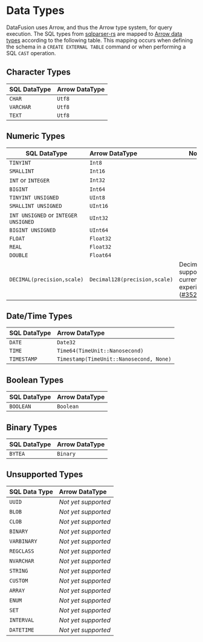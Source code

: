 <!---
  Licensed to the Apache Software Foundation (ASF) under one
  or more contributor license agreements.  See the NOTICE file
  distributed with this work for additional information
  regarding copyright ownership.  The ASF licenses this file
  to you under the Apache License, Version 2.0 (the
  "License"); you may not use this file except in compliance
  with the License.  You may obtain a copy of the License at

    http://www.apache.org/licenses/LICENSE-2.0

  Unless required by applicable law or agreed to in writing,
  software distributed under the License is distributed on an
  "AS IS" BASIS, WITHOUT WARRANTIES OR CONDITIONS OF ANY
  KIND, either express or implied.  See the License for the
  specific language governing permissions and limitations
  under the License.
-->

# Data Types

DataFusion uses Arrow, and thus the Arrow type system, for query
execution. The SQL types from
[sqlparser-rs](https://github.com/sqlparser-rs/sqlparser-rs/blob/main/src/ast/data_type.rs#L27)
are mapped to [Arrow data types](https://docs.rs/arrow/latest/arrow/datatypes/enum.DataType.html) according to the following table.
This mapping occurs when defining the schema in a `CREATE EXTERNAL TABLE` command or when performing a SQL `CAST` operation.

## Character Types

| SQL DataType | Arrow DataType |
| ------------ | -------------- |
| `CHAR`       | `Utf8`         |
| `VARCHAR`    | `Utf8`         |
| `TEXT`       | `Utf8`         |

## Numeric Types

| SQL DataType                         | Arrow DataType                | Notes                                                                                                       |
| ------------------------------------ | :---------------------------- | ----------------------------------------------------------------------------------------------------------- |
| `TINYINT`                            | `Int8`                        |                                                                                                             |
| `SMALLINT`                           | `Int16`                       |                                                                                                             |
| `INT` or `INTEGER`                   | `Int32`                       |                                                                                                             |
| `BIGINT`                             | `Int64`                       |                                                                                                             |
| `TINYINT UNSIGNED`                   | `UInt8`                       |                                                                                                             |
| `SMALLINT UNSIGNED`                  | `UInt16`                      |                                                                                                             |
| `INT UNSIGNED` or `INTEGER UNSIGNED` | `UInt32`                      |                                                                                                             |
| `BIGINT UNSIGNED`                    | `UInt64`                      |                                                                                                             |
| `FLOAT`                              | `Float32`                     |                                                                                                             |
| `REAL`                               | `Float32`                     |                                                                                                             |
| `DOUBLE`                             | `Float64`                     |                                                                                                             |
| `DECIMAL(precision,scale)`           | `Decimal128(precision,scale)` | Decimal support is currently experimental ([#3523](https://github.com/apache/arrow-datafusion/issues/3523)) |

## Date/Time Types

| SQL DataType | Arrow DataType                          |
| ------------ | :-------------------------------------- |
| `DATE`       | `Date32`                                |
| `TIME`       | `Time64(TimeUnit::Nanosecond)`          |
| `TIMESTAMP`  | `Timestamp(TimeUnit::Nanosecond, None)` |

## Boolean Types

| SQL DataType | Arrow DataType |
| ------------ | :------------- |
| `BOOLEAN`    | `Boolean`      |

## Binary Types

| SQL DataType | Arrow DataType |
| ------------ | :------------- |
| `BYTEA`      | `Binary`       |

## Unsupported Types

| SQL Data Type | Arrow DataType      |
| ------------- | :------------------ |
| `UUID`        | _Not yet supported_ |
| `BLOB`        | _Not yet supported_ |
| `CLOB`        | _Not yet supported_ |
| `BINARY`      | _Not yet supported_ |
| `VARBINARY`   | _Not yet supported_ |
| `REGCLASS`    | _Not yet supported_ |
| `NVARCHAR`    | _Not yet supported_ |
| `STRING`      | _Not yet supported_ |
| `CUSTOM`      | _Not yet supported_ |
| `ARRAY`       | _Not yet supported_ |
| `ENUM`        | _Not yet supported_ |
| `SET`         | _Not yet supported_ |
| `INTERVAL`    | _Not yet supported_ |
| `DATETIME`    | _Not yet supported_ |
